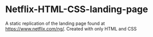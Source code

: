 # Netflix-HTML-CSS-landing-page
A static replication of the landing page found at https://www.netflix.com/ng/. Created with only HTML and CSS
